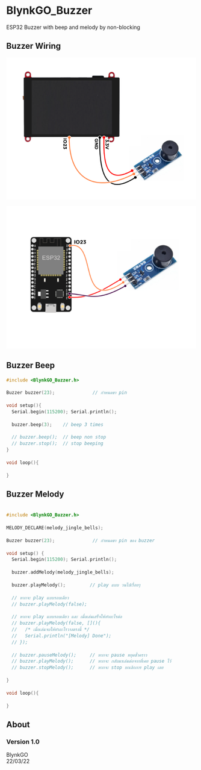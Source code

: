 # BlynkGO_Buzzer
 ESP32 Buzzer with beep and melody  by non-blocking

## Buzzer Wiring

<p align="center">
  <img src="images/BlynkGO_Board_buzzer_wiring.png" alt="image"/>
</p>  
<p align="center">
  <img src="images/ESP32_buzzer_wiring.png" alt="image"/>
</p>  


## Buzzer Beep

```cpp
#include <BlynkGO_Buzzer.h>

Buzzer buzzer(23);              // กำหนดขา pin

void setup(){
  Serial.begin(115200); Serial.println();
  
  buzzer.beep(3);    // beep 3 times

  // buzzer.beep();  // beep non stop
  // buzzer.stop();  // stop beeping
}

void loop(){
  
}
```

## Buzzer Melody

```cpp

#include <BlynkGO_Buzzer.h>

MELODY_DECLARE(melody_jingle_bells);

Buzzer buzzer(23);              // กำหนดขา pin ของ buzzer

void setup() {
  Serial.begin(115200); Serial.println();

  buzzer.addMelody(melody_jingle_bells);

  buzzer.playMelody();         // play แบบ วนไปเรื่อยๆ

  // หากจะ play แบบรอบเดียว
  // buzzer.playMelody(false);

  // หากจะ play แบบรอบเดียว และ เมื่อเล่นเสร็จให้ทำอะไรต่อ
  // buzzer.playMelody(false, [](){
  //   /* เมื่อเล่นจบให้ทำอะไรวางตรงนี้ */
  //   Serial.println("[Melody] Done");
  // });

  // buzzer.pauseMelody();     // หากจะ pause หยุดชั่วคราว
  // buzzer.playMelody();      // หากจะ กลับมาเล่นต่อจากที่เคย pause ไว้
  // buzzer.stopMelody();      // หากจะ stop ยกเลิกการ play เลย

}

void loop(){

}
```

## About 

### Version 1.0
BlynkGO  
22/03/22
